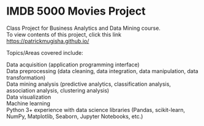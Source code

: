 # IMDB 5000 Movies Project
Class Project for Business Analytics and Data Mining course.
<br>To view contents of this project, click this link https://patrickmugisha.github.io/

Topics/Areas covered include:

Data acquisition (application programming interface)
<br>Data preprocessing (data cleaning, data integration, data manipulation, data transformation) 
<br>Data mining analysis (predictive analytics, classification analysis, association analysis, clustering analysis) 
<br>Data visualization 
<br>Machine learning
<br>Python 3+ experience with data science libraries (Pandas, scikit-learn, NumPy, Matplotlib, Seaborn, Jupyter Notebooks, etc.)
